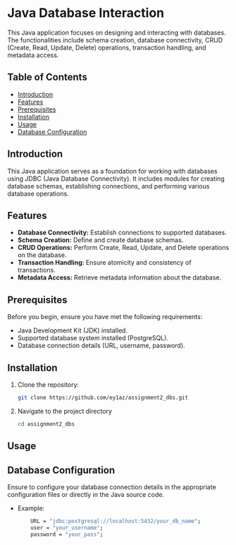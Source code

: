 # Java Database Interaction

This Java application focuses on designing and interacting with databases. The functionalities include schema creation, database connectivity, CRUD (Create, Read, Update, Delete) operations, transaction handling, and metadata access.

## Table of Contents

- [Introduction](#introduction)
- [Features](#features)
- [Prerequisites](#prerequisites)
- [Installation](#installation)
- [Usage](#usage)
- [Database Configuration](#database-configuration)

## Introduction

This Java application serves as a foundation for working with databases using JDBC (Java Database Connectivity). It includes modules for creating database schemas, establishing connections, and performing various database operations.

## Features

- **Database Connectivity:** Establish connections to supported databases.
- **Schema Creation:** Define and create database schemas.
- **CRUD Operations:** Perform Create, Read, Update, and Delete operations on the database.
- **Transaction Handling:** Ensure atomicity and consistency of transactions.
- **Metadata Access:** Retrieve metadata information about the database.

## Prerequisites

Before you begin, ensure you have met the following requirements:

- Java Development Kit (JDK) installed.
- Supported database system installed (PostgreSQL).
- Database connection details (URL, username, password).

## Installation

1. Clone the repository:

   ```bash
   git clone https://github.com/ey1az/assignment2_dbs.git
   ```

2. Navigate to the project directory

   ```bash
   cd assignment2_dbs
   ```

## Usage

## Database Configuration

Ensure to configure your database connection details in the appropriate configuration files or directly in the Java source code.

- Example:

    ```bash 
        URL = "jdbc:postgresql://localhost:5432/your_db_name";
        user = "your_username";
        password = "your_pass";
    ```
